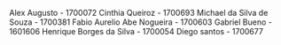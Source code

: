 Alex Augusto - 1700072
Cinthia Queiroz - 1700693
Michael da Silva de Souza - 1700381
Fabio Aurelio Abe Nogueira - 1700603
Gabriel Bueno - 1601606
Henrique Borges da Silva - 1700054
Diego santos - 1700677